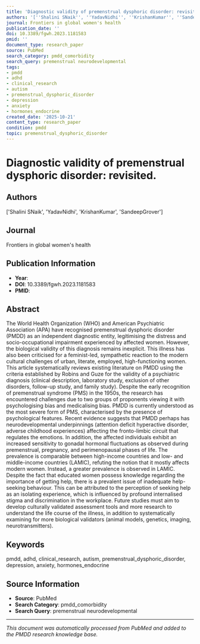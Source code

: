 ```yaml
---
title: 'Diagnostic validity of premenstrual dysphoric disorder: revisited.'
authors: '[''Shalini SNaik'', ''YadavNidhi'', ''KrishanKumar'', ''SandeepGrover'']'
journal: Frontiers in global women's health
publication_date: ''
doi: 10.3389/fgwh.2023.1181583
pmid: ''
document_type: research_paper
source: PubMed
search_category: pmdd_comorbidity
search_query: premenstrual neurodevelopmental
tags:
- pmdd
- adhd
- clinical_research
- autism
- premenstrual_dysphoric_disorder
- depression
- anxiety
- hormones_endocrine
created_date: '2025-10-21'
content_type: research_paper
condition: pmdd
topic: premenstrual_dysphoric_disorder
---
```


# Diagnostic validity of premenstrual dysphoric disorder: revisited.

## Authors
['Shalini SNaik', 'YadavNidhi', 'KrishanKumar', 'SandeepGrover']

## Journal
Frontiers in global women's health

## Publication Information
- **Year**: 
- **DOI**: 10.3389/fgwh.2023.1181583
- **PMID**: 

## Abstract
The World Health Organization (WHO) and American Psychiatric Association (APA) have recognised premenstrual dysphoric disorder (PMDD) as an independent diagnostic entity, legitimising the distress and socio-occupational impairment experienced by affected women. However, the biological validity of this diagnosis remains inexplicit. This illness has also been criticised for a feminist-led, sympathetic reaction to the modern cultural challenges of urban, literate, employed, high-functioning women. This article systematically reviews existing literature on PMDD using the criteria established by Robins and Guze for the validity of a psychiatric diagnosis (clinical description, laboratory study, exclusion of other disorders, follow-up study, and family study). Despite the early recognition of premenstrual syndrome (PMS) in the 1950s, the research has encountered challenges due to two groups of proponents viewing it with psychologising bias and medicalising bias. PMDD is currently understood as the most severe form of PMS, characterised by the presence of psychological features. Recent evidence suggests that PMDD perhaps has neurodevelopmental underpinnings (attention deficit hyperactive disorder, adverse childhood experiences) affecting the fronto-limbic circuit that regulates the emotions. In addition, the affected individuals exhibit an increased sensitivity to gonadal hormonal fluctuations as observed during premenstrual, pregnancy, and perimenopausal phases of life. The prevalence is comparable between high-income countries and low- and middle-income countries (LAMIC), refuting the notion that it mostly affects modern women. Instead, a greater prevalence is observed in LAMIC. Despite the fact that educated women possess knowledge regarding the importance of getting help, there is a prevalent issue of inadequate help-seeking behaviour. This can be attributed to the perception of seeking help as an isolating experience, which is influenced by profound internalised stigma and discrimination in the workplace. Future studies must aim to develop culturally validated assessment tools and more research to understand the life course of the illness, in addition to systematically examining for more biological validators (animal models, genetics, imaging, neurotransmitters).

## Keywords
pmdd, adhd, clinical_research, autism, premenstrual_dysphoric_disorder, depression, anxiety, hormones_endocrine

## Source Information
- **Source**: PubMed
- **Search Category**: pmdd_comorbidity
- **Search Query**: premenstrual neurodevelopmental

---
*This document was automatically processed from PubMed and added to the PMDD research knowledge base.*
